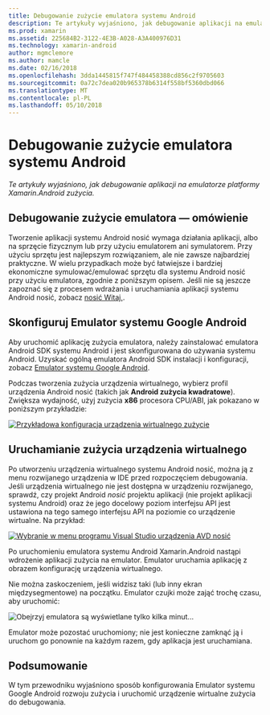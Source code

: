 ```yaml
---
title: Debugowanie zużycie emulatora systemu Android
description: Te artykuły wyjaśniono, jak debugowanie aplikacji na emulatorze platformy Xamarin.Android zużycia.
ms.prod: xamarin
ms.assetid: 225684B2-3122-4E3B-A028-A3A400976D31
ms.technology: xamarin-android
author: mgmclemore
ms.author: mamcle
ms.date: 02/16/2018
ms.openlocfilehash: 3dda1445815f747f484458388cd856c2f9705603
ms.sourcegitcommit: 0a72c7dea020b965378b6314f558bf5360dbd066
ms.translationtype: MT
ms.contentlocale: pl-PL
ms.lasthandoff: 05/10/2018
---
```

# <a name="debug-android-wear-on-an-emulator"></a>Debugowanie zużycie emulatora systemu Android

_Te artykuły wyjaśniono, jak debugowanie aplikacji na emulatorze platformy Xamarin.Android zużycia._

## <a name="debug-wear-on-emulator-overview"></a>Debugowanie zużycie emulatora — omówienie

Tworzenie aplikacji systemu Android nosić wymaga działania aplikacji, albo na sprzęcie fizycznym lub przy użyciu emulatorem ani symulatorem. Przy użyciu sprzętu jest najlepszym rozwiązaniem, ale nie zawsze najbardziej praktyczne. W wielu przypadkach może być łatwiejsze i bardziej ekonomiczne symulować/emulować sprzętu dla systemu Android nosić przy użyciu emulatora, zgodnie z poniższym opisem. Jeśli nie są jeszcze zapoznać się z procesem wdrażania i uruchamiania aplikacji systemu Android nosić, zobacz [nosić Witaj,](~/android/wear/get-started/hello-wear.md).

## <a name="configure-the-google-android-emulator"></a>Skonfiguruj Emulator systemu Google Android

Aby uruchomić aplikację zużycia emulatora, należy zainstalować emulatora Android SDK systemu Android i jest skonfigurowana do używania systemu Android. Uzyskać ogólną emulatora Android SDK instalacji i konfiguracji, zobacz [Emulator systemu Google Android](~/android/deploy-test/debugging/android-sdk-emulator/index.md).

Podczas tworzenia zużycia urządzenia wirtualnego, wybierz profil urządzenia Android nosić (takich jak **Android zużycia kwadratowe**). Zwiększa wydajność, użyj zużycia **x86** procesora CPU/ABI, jak pokazano w poniższym przykładzie:

[![Przykładowa konfiguracja urządzenia wirtualnego zużycie](debug-on-emulator-images/01-wear-avd-example-sml.png)](debug-on-emulator-images/01-wear-avd-example.png#lightbox)


## <a name="launch-the-wear-virtual-device"></a>Uruchamianie zużycia urządzenia wirtualnego 

Po utworzeniu urządzenia wirtualnego systemu Android nosić, można ją z menu rozwijanego urządzenia w IDE przed rozpoczęciem debugowania. Jeśli urządzenia wirtualnego nie jest dostępna w urządzeniu rozwijanego, sprawdź, czy projekt Android *nosić* projektu aplikacji (nie projekt aplikacji systemu Android) oraz że jego docelowy poziom interfejsu API jest ustawiona na tego samego interfejsu API na poziomie co urządzenie wirtualne. Na przykład:

[![Wybranie w menu programu Visual Studio urządzenia AVD nosić](debug-on-emulator-images/vs/choose-wear-sim.png)](debug-on-emulator-images/vs/choose-wear-sim.png#lightbox)

Po uruchomieniu emulatora systemu Android Xamarin.Android nastąpi wdrożenie aplikacji zużycia na emulator. Emulator uruchamia aplikację z obrazem konfigurację urządzenia wirtualnego.

Nie można zaskoczeniem, jeśli widzisz taki (lub inny ekran międzysegmentowe) na początku. Emulator czujki może zająć trochę czasu, aby uruchomić: 

![Obejrzyj emulatora są wyświetlane tylko kilka minut...](debug-on-emulator-images/please-wait.png)

Emulator może pozostać uruchomiony; nie jest konieczne zamknąć ją i uruchom go ponownie na każdym razem, gdy aplikacja jest uruchamiana.

 
## <a name="summary"></a>Podsumowanie
 
W tym przewodniku wyjaśniono sposób konfigurowania Emulator systemu Google Android rozwoju zużycia i uruchomić urządzenie wirtualne zużycia do debugowania.
